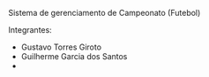 Sistema de gerenciamento de Campeonato (Futebol)

Integrantes:

- Gustavo Torres Giroto
- Guilherme Garcia dos Santos
- 

